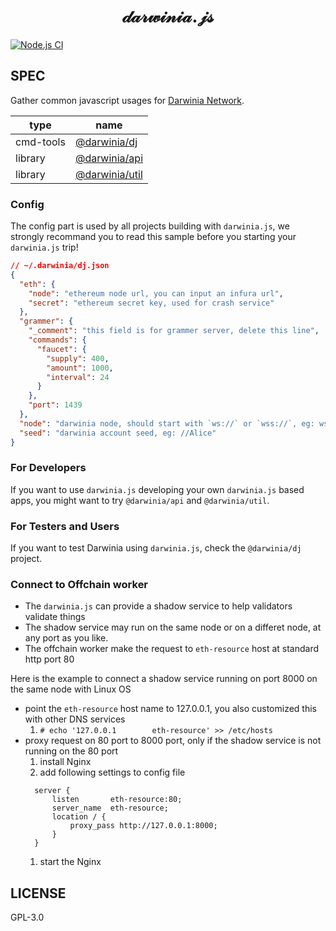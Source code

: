 <h1 align="center">
𝒹𝒶𝓇𝓌𝒾𝓃𝒾𝒶.𝒿𝓈
</h1>

[![Node.js CI][workflow-badge]][github]

## SPEC

Gather common javascript usages for [Darwinia Network](https://darwinia.network).


| type      | name                                        |
|-----------|---------------------------------------------|
| cmd-tools | [@darwinia/dj](./packages/dj/README.md)     |
| library   | [@darwinia/api](./packages/api/README.md)   |
| library   | [@darwinia/util](./packages/util/README.md) |


### Config

The config part is used by all projects building with `darwinia.js`, 
we strongly recommand you to read this sample before you starting your
`darwinia.js` trip!

```json
// ~/.darwinia/dj.json
{
  "eth": {
    "node": "ethereum node url, you can input an infura url",
    "secret": "ethereum secret key, used for crash service"
  },
  "grammer": {           
    "_comment": "this field is for grammer server, delete this line",
    "commands": {
      "faucet": {
        "supply": 400,
        "amount": 1000,
        "interval": 24
      }
    },
    "port": 1439
  },
  "node": "darwinia node, should start with `ws://` or `wss://`, eg: ws://0.0.0.0:9944",
  "seed": "darwinia account seed, eg: //Alice"
}
```


### For Developers

If you want to use `darwinia.js` developing your own `darwinia.js` based apps, you might
want to try `@darwinia/api` and `@darwinia/util`.


### For Testers and Users

If you want to test Darwinia using `darwinia.js`, check the `@darwinia/dj` project.

### Connect to Offchain worker
- The `darwinia.js` can provide a shadow service to help validators validate things
- The shadow service may run on the same node or on a differet node, at any port as you like.
- The offchain worker make the request to `eth-resource` host at standard http port 80


Here is the example to connect a shadow service running on port 8000 on the same node with Linux OS
- point the `eth-resource` host name to 127.0.0.1, you also customized this with other DNS services
  1. `# echo '127.0.0.1        eth-resource' >> /etc/hosts`
- proxy request on 80 port to 8000 port, only if the shadow service is not running on the 80 port
  1. install Nginx
  1. add following settings to config file
    ```
      server {
          listen       eth-resource:80;
          server_name  eth-resource;
          location / {
              proxy_pass http://127.0.0.1:8000;
          }
      }
    ```
  1. start the Nginx

## LICENSE

GPL-3.0

[github]: https://github.com/darwinia-network/darwinia.js
[workflow-badge]: https://github.com/darwinia-network/darwinia.js/workflows/Node.js%20CI/badge.svg
[types.json]: https://github.com/darwinia-network/darwinia/blob/master/runtime/crab/types.json
